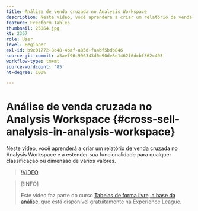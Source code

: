 ```yaml
---
title: Análise de venda cruzada no Analysis Workspace
description: Neste vídeo, você aprenderá a criar um relatório de venda cruzada no Analysis Workspace e a estender sua funcionalidade para qualquer classificação ou dimensão de vários valores.
feature: Freeform Tables
thumbnail: 25864.jpg
kt: 2367
role: User
level: Beginner
exl-id: b9c01772-8c48-4baf-a85d-faabf5bdb846
source-git-commit: a3aef96c996343d0d90de8e1462f6dcbf362c403
workflow-type: tm+mt
source-wordcount: '85'
ht-degree: 100%

---
```


# Análise de venda cruzada no Analysis Workspace {#cross-sell-analysis-in-analysis-workspace}

Neste vídeo, você aprenderá a criar um relatório de venda cruzada no Analysis Workspace e a estender sua funcionalidade para qualquer classificação ou dimensão de vários valores.

>[!VIDEO](https://video.tv.adobe.com/v/25864/?quality=12)

>[!INFO]
>
> Este vídeo faz parte do curso [Tabelas de forma livre, a base da análise](https://experienceleague.adobe.com/?recommended=Analytics-U-1-2020.3&amp;lang=pt-BR), que está disponível gratuitamente na Experience League.
